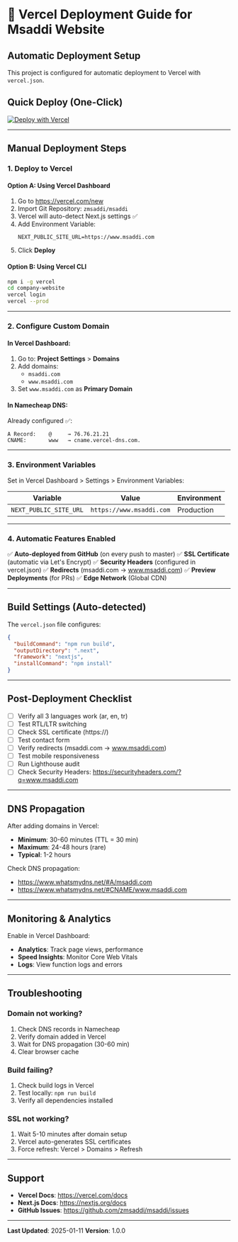 # 🚀 Vercel Deployment Guide for Msaddi Website

## Automatic Deployment Setup

This project is configured for automatic deployment to Vercel with `vercel.json`.

## Quick Deploy (One-Click)

[![Deploy with Vercel](https://vercel.com/button)](https://vercel.com/new/clone?repository-url=https://github.com/zmsaddi/msaddi&env=NEXT_PUBLIC_SITE_URL&project-name=msaddi&repository-name=msaddi)

---

## Manual Deployment Steps

### 1. Deploy to Vercel

#### Option A: Using Vercel Dashboard
1. Go to https://vercel.com/new
2. Import Git Repository: `zmsaddi/msaddi`
3. Vercel will auto-detect Next.js settings ✅
4. Add Environment Variable:
   ```
   NEXT_PUBLIC_SITE_URL=https://www.msaddi.com
   ```
5. Click **Deploy**

#### Option B: Using Vercel CLI
```bash
npm i -g vercel
cd company-website
vercel login
vercel --prod
```

---

### 2. Configure Custom Domain

#### In Vercel Dashboard:
1. Go to: **Project Settings** > **Domains**
2. Add domains:
   - `msaddi.com`
   - `www.msaddi.com`
3. Set `www.msaddi.com` as **Primary Domain**

#### In Namecheap DNS:
Already configured ✅:
```
A Record:    @     → 76.76.21.21
CNAME:       www   → cname.vercel-dns.com.
```

---

### 3. Environment Variables

Set in Vercel Dashboard > Settings > Environment Variables:

| Variable | Value | Environment |
|----------|-------|-------------|
| `NEXT_PUBLIC_SITE_URL` | `https://www.msaddi.com` | Production |

---

### 4. Automatic Features Enabled

✅ **Auto-deployed from GitHub** (on every push to master)
✅ **SSL Certificate** (automatic via Let's Encrypt)
✅ **Security Headers** (configured in vercel.json)
✅ **Redirects** (msaddi.com → www.msaddi.com)
✅ **Preview Deployments** (for PRs)
✅ **Edge Network** (Global CDN)

---

## Build Settings (Auto-detected)

The `vercel.json` file configures:

```json
{
  "buildCommand": "npm run build",
  "outputDirectory": ".next",
  "framework": "nextjs",
  "installCommand": "npm install"
}
```

---

## Post-Deployment Checklist

- [ ] Verify all 3 languages work (ar, en, tr)
- [ ] Test RTL/LTR switching
- [ ] Check SSL certificate (https://)
- [ ] Test contact form
- [ ] Verify redirects (msaddi.com → www.msaddi.com)
- [ ] Test mobile responsiveness
- [ ] Run Lighthouse audit
- [ ] Check Security Headers: https://securityheaders.com/?q=www.msaddi.com

---

## DNS Propagation

After adding domains in Vercel:
- **Minimum**: 30-60 minutes (TTL = 30 min)
- **Maximum**: 24-48 hours (rare)
- **Typical**: 1-2 hours

Check DNS propagation:
- https://www.whatsmydns.net/#A/msaddi.com
- https://www.whatsmydns.net/#CNAME/www.msaddi.com

---

## Monitoring & Analytics

Enable in Vercel Dashboard:
- **Analytics**: Track page views, performance
- **Speed Insights**: Monitor Core Web Vitals
- **Logs**: View function logs and errors

---

## Troubleshooting

### Domain not working?
1. Check DNS records in Namecheap
2. Verify domain added in Vercel
3. Wait for DNS propagation (30-60 min)
4. Clear browser cache

### Build failing?
1. Check build logs in Vercel
2. Test locally: `npm run build`
3. Verify all dependencies installed

### SSL not working?
1. Wait 5-10 minutes after domain setup
2. Vercel auto-generates SSL certificates
3. Force refresh: Vercel > Domains > Refresh

---

## Support

- **Vercel Docs**: https://vercel.com/docs
- **Next.js Docs**: https://nextjs.org/docs
- **GitHub Issues**: https://github.com/zmsaddi/msaddi/issues

---

**Last Updated**: 2025-01-11
**Version**: 1.0.0
